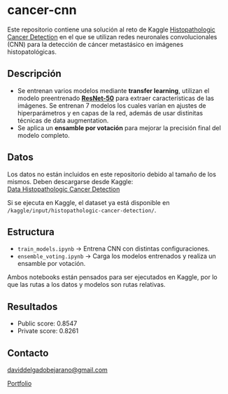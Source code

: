 # cancer-cnn

Este repositorio contiene una solución al reto de Kaggle [Histopathologic Cancer Detection](https://www.kaggle.com/competitions/histopathologic-cancer-detection/code) en el que se utilizan redes neuronales convolucionales (CNN) para la detección de cáncer metastásico en imágenes histopatológicas.  

## Descripción  
- Se entrenan varios modelos mediante **transfer learning**, utilizan el modelo preentrenado [**ResNet-50**](https://arxiv.org/abs/1512.03385) para extraer características de las imágenes. Se entrenan 7 modelos los cuales varían en ajustes de hiperparámetros y en capas de la red, además de usar distinitas técnicas de data augmentation.
- Se aplica un **ensamble por votación** para mejorar la precisión final del modelo completo. 

##  Datos  
Los datos no están incluidos en este repositorio debido al tamaño de los mismos. Deben descargarse desde Kaggle:  
[Data Histopathologic Cancer Detection](https://www.kaggle.com/competitions/histopathologic-cancer-detection/data)  

Si se ejecuta en Kaggle, el dataset ya está disponible en `/kaggle/input/histopathologic-cancer-detection/`.  

##  Estructura  
- `train_models.ipynb` → Entrena CNN con distintas configuraciones. 
- `ensemble_voting.ipynb` → Carga los modelos entrenados y realiza un ensamble por votación.  

Ambos notebooks están pensados para ser ejecutados en Kaggle, por lo que las rutas a los datos y modelos son rutas relativas.

## Resultados

- Public score: 0.8547
- Private score: 0.8261

## Contacto

daviddelgadobejarano@gmail.com 

[Portfolio](https://daviddb11.github.io/)

